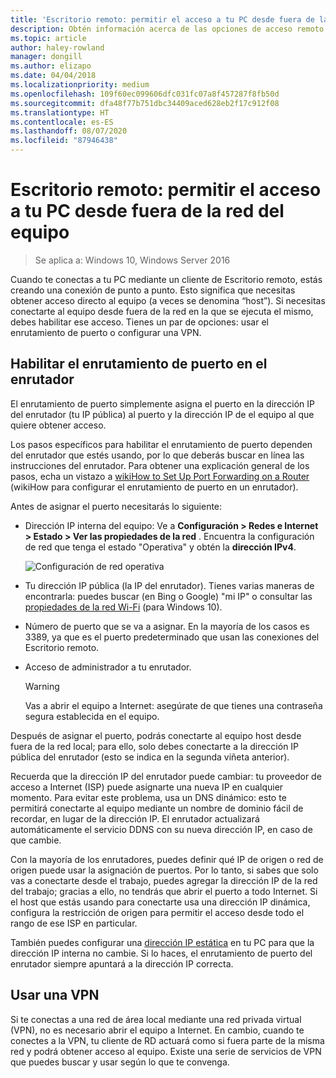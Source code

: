 ```yaml
---
title: 'Escritorio remoto: permitir el acceso a tu PC desde fuera de la red'
description: Obtén información acerca de las opciones de acceso remoto a tu PC desde fuera de la red del equipo
ms.topic: article
author: haley-rowland
manager: dongill
ms.author: elizapo
ms.date: 04/04/2018
ms.localizationpriority: medium
ms.openlocfilehash: 109f60ec099606dfc031fc07a8f457287f8fb50d
ms.sourcegitcommit: dfa48f77b751dbc34409aced628eb2f17c912f08
ms.translationtype: HT
ms.contentlocale: es-ES
ms.lasthandoff: 08/07/2020
ms.locfileid: "87946438"
---
```

# <a name="remote-desktop---allow-access-to-your-pc-from-outside-your-pcs-network"></a>Escritorio remoto: permitir el acceso a tu PC desde fuera de la red del equipo

>Se aplica a: Windows 10, Windows Server 2016

Cuando te conectas a tu PC mediante un cliente de Escritorio remoto, estás creando una conexión de punto a punto. Esto significa que necesitas obtener acceso directo al equipo (a veces se denomina “host”). Si necesitas conectarte al equipo desde fuera de la red en la que se ejecuta el mismo, debes habilitar ese acceso. Tienes un par de opciones: usar el enrutamiento de puerto o configurar una VPN.

## <a name="enable-port-forwarding-on-your-router"></a>Habilitar el enrutamiento de puerto en el enrutador

El enrutamiento de puerto simplemente asigna el puerto en la dirección IP del enrutador (tu IP pública) al puerto y la dirección IP de el equipo al que quiere obtener acceso.

Los pasos específicos para habilitar el enrutamiento de puerto dependen del enrutador que estés usando, por lo que deberás buscar en línea las instrucciones del enrutador. Para obtener una explicación general de los pasos, echa un vistazo a [wikiHow to Set Up Port Forwarding on a Router](https://www.wikihow.com/Set-Up-Port-Forwarding-on-a-Router) (wikiHow para configurar el enrutamiento de puerto en un enrutador).

Antes de asignar el puerto necesitarás lo siguiente:

- Dirección IP interna del equipo: Ve a **Configuración > Redes e Internet > Estado > Ver las propiedades de la red** . Encuentra la configuración de red que tenga el estado "Operativa" y obtén la **dirección IPv4**.

   ![Configuración de red operativa](../media/rdclient-operational-network.png)

- Tu dirección IP pública (la IP del enrutador). Tienes varias maneras de encontrarla: puedes buscar (en Bing o Google) "mi IP" o consultar las [propiedades de la red Wi-Fi](https://binged.it/2Gwob34) (para Windows 10).
- Número de puerto que se va a asignar. En la mayoría de los casos es 3389, ya que es el puerto predeterminado que usan las conexiones del Escritorio remoto.
- Acceso de administrador a tu enrutador.

   >[!WARNING]
   > Vas a abrir el equipo a Internet: asegúrate de que tienes una contraseña segura establecida en el equipo.

Después de asignar el puerto, podrás conectarte al equipo host desde fuera de la red local; para ello, solo debes conectarte a la dirección IP pública del enrutador (esto se indica en la segunda viñeta anterior).

Recuerda que la dirección IP del enrutador puede cambiar: tu proveedor de acceso a Internet (ISP) puede asignarte una nueva IP en cualquier momento. Para evitar este problema, usa un DNS dinámico: esto te permitirá conectarte al equipo mediante un nombre de dominio fácil de recordar, en lugar de la dirección IP. El enrutador actualizará automáticamente el servicio DDNS con su nueva dirección IP, en caso de que cambie.

Con la mayoría de los enrutadores, puedes definir qué IP de origen o red de origen puede usar la asignación de puertos. Por lo tanto, si sabes que solo vas a conectarte desde el trabajo, puedes agregar la dirección IP de la red del trabajo; gracias a ello, no tendrás que abrir el puerto a todo Internet. Si el host que estás usando para conectarte usa una dirección IP dinámica, configura la restricción de origen para permitir el acceso desde todo el rango de ese ISP en particular.

También puedes configurar una [dirección IP estática](/windows-hardware/customize/mobile/mcsf/enable-static-ip) en tu PC para que la dirección IP interna no cambie. Si lo haces, el enrutamiento de puerto del enrutador siempre apuntará a la dirección IP correcta.


## <a name="use-a-vpn"></a>Usar una VPN

Si te conectas a una red de área local mediante una red privada virtual (VPN), no es necesario abrir el equipo a Internet. En cambio, cuando te conectes a la VPN, tu cliente de RD actuará como si fuera parte de la misma red y podrá obtener acceso al equipo. Existe una serie de servicios de VPN que puedes buscar y usar según lo que te convenga.